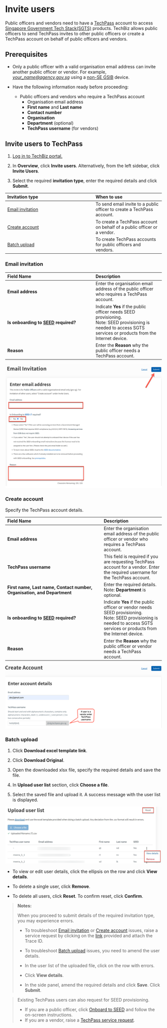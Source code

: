 # Invite users

Public officers and vendors need to have a [TechPass](https://www.developer.tech.gov.sg/products/categories/digital-identity/techpass/overview.html) account to access [Singapore Government Tech Stack(SGTS)](https://www.developer.tech.gov.sg/singapore-government-tech-stack/overview/index.html) products. TechBiz allows public officers to send TechPass invites to other public officers or create a TechPass account on behalf of public officers and vendors.

## Prerequisites

- Only a public officer with a valid organisation email address can invite another public officer or vendor. For example, *your_name@agency.gov.sg* using a [non-SE GSIB](glossary) device.

- Have the following information ready before proceeding:
  - Public officers and vendors who require a TechPass account
    - Organisation email address
    - **First name** and **Last name**
    - **Contact number**
    - **Organisation**
    - **Department** (optional)
    - **TechPass username** (for vendors)

## Invite users to TechPass

1.  [Log in to TechBiz portal.](log_in_to_TechBiz_portal.md)

2.  In **Overview**, click **Invite users**. Alternatively, from the left sidebar, click **Invite Users**.

3.  Select the required **invitation type**, enter the required details and click **Submit**.

| <div style="width:270px">Invitation type</div>  | When to use |
| :------------------------------------------ |:-------------|
| [Email invitation](#email-invitation)| To send email invite to a public officer to create a TechPass account.
| [Create account](#create-account) | To create a TechPass account on behalf of a public officer or a vendor.
| [Batch upload](#batch-upload)| To create TechPass accounts for public officers and vendors.

### Email invitation

| <div style="width:270px">Field Name</div>  | Description |
| :------------------------------------------ |:-------------|
| **Email address**| Enter the organisation email address of the public officer who requires a TechPass account.
| **Is onboarding to [SEED](https://docs.developer.tech.gov.sg/docs/security-suite-for-engineering-endpoint-devices/#/) required?** | Indicate **Yes** if the public officer needs SEED provisioning.<br />Note: SEED provisioning is needed to access SGTS services or products from the Internet device.
| **Reason** | Enter the **Reason** why the public officer needs a TechPass account.

<kbd>![email_invite](/images/email_invite.png ':size=70%')</kbd>

### Create account

Specify the TechPass account details.

| <div style="width:270px">Field Name</div>  | Description |
| :------------------------------------------ |:-------------|
| **Email address**| Enter the organisation email address of the public officer or vendor who requires a TechPass account.
| **TechPass username** | This field is required if you are requesting TechPass account for a vendor. Enter the required username for the TechPass account.
| **First name,** **Last name,** **Contact number,** **Organisation, and Department**| Enter the required details.<br />Note: **Department** is optional.
| **Is onboarding to [SEED](https://docs.developer.tech.gov.sg/docs/security-suite-for-engineering-endpoint-devices/#/) required?** | Indicate **Yes** if the public officer or vendor needs SEED provisioning.<br />Note: SEED provisioning is needed to access SGTS services or products from the Internet device.
| **Reason** | Enter the **Reason** why the public officer or vendor needs a TechPass account.

<kbd>![create_account](/images/create_acct.png)</kbd>

### Batch upload

1. Click **Download excel template link**.

2. Click **Download Original**.

3. Open the downloaded xlsx file, specify the required details and save the file.

4. In **Upload user list** section, click **Choose a file**.

5. Select the saved file and upload it.
A success message with the user list is displayed.

<kbd>![approv_2](/images/batch_upload_3.png)</kbd>

  - To view or edit user details, click the ellipsis on the row and click **View details**.

  - To delete a single user, click **Remove**.

  - To delete all users, click **Reset**. To confirm reset, click **Confirm**.


>**Notes:**
>
>When you proceed to submit details of the required invitation type, you may experience errors.
>
>- To troubleshoot [Email invitation](#email-invitation) or [Create account](#create-account) issues, raise a service request by clicking on the [link](Enquiries_Esuite@tech.gov.sg) provided and attach the Trace ID.
>
>- To troubleshoot [Batch upload](#batch-upload) issues, you need to amend the user details.
>  - In the user list of the uploaded file, click on the row with errors.
>  - Click **View details**.
>  - In the side panel, amend the required details and click **Save**. Click **Submit**.

> Existing TechPass users can also request for SEED provisioning.
> - If you are a public officer, click [Onboard to SEED](https://docs.developer.tech.gov.sg/docs/techpass-user-guide/#/onboard-to-seed) and follow the on-screen instructions.
> - If you are a vendor, raise a [TechPass service request](https://go.gov.sg/techpass-sr).

